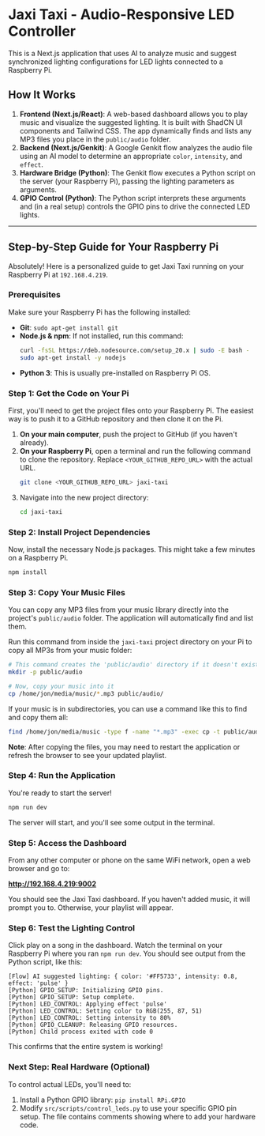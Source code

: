 # Jaxi Taxi - Audio-Responsive LED Controller

This is a Next.js application that uses AI to analyze music and suggest synchronized lighting configurations for LED lights connected to a Raspberry Pi.

## How It Works

1.  **Frontend (Next.js/React)**: A web-based dashboard allows you to play music and visualize the suggested lighting. It is built with ShadCN UI components and Tailwind CSS. The app dynamically finds and lists any MP3 files you place in the `public/audio` folder.
2.  **Backend (Next.js/Genkit)**: A Google Genkit flow analyzes the audio file using an AI model to determine an appropriate `color`, `intensity`, and `effect`.
3.  **Hardware Bridge (Python)**: The Genkit flow executes a Python script on the server (your Raspberry Pi), passing the lighting parameters as arguments.
4.  **GPIO Control (Python)**: The Python script interprets these arguments and (in a real setup) controls the GPIO pins to drive the connected LED lights.

---

## Step-by-Step Guide for Your Raspberry Pi

Absolutely! Here is a personalized guide to get Jaxi Taxi running on your Raspberry Pi at `192.168.4.219`.

### Prerequisites

Make sure your Raspberry Pi has the following installed:

*   **Git**: `sudo apt-get install git`
*   **Node.js & npm**: If not installed, run this command:
    ```bash
    curl -fsSL https://deb.nodesource.com/setup_20.x | sudo -E bash -
    sudo apt-get install -y nodejs
    ```
*   **Python 3**: This is usually pre-installed on Raspberry Pi OS.

### Step 1: Get the Code on Your Pi

First, you'll need to get the project files onto your Raspberry Pi. The easiest way is to push it to a GitHub repository and then clone it on the Pi.

1.  **On your main computer**, push the project to GitHub (if you haven't already).
2.  **On your Raspberry Pi**, open a terminal and run the following command to clone the repository. Replace `<YOUR_GITHUB_REPO_URL>` with the actual URL.
    ```bash
    git clone <YOUR_GITHUB_REPO_URL> jaxi-taxi
    ```
3.  Navigate into the new project directory:
    ```bash
    cd jaxi-taxi
    ```

### Step 2: Install Project Dependencies

Now, install the necessary Node.js packages. This might take a few minutes on a Raspberry Pi.

```bash
npm install
```

### Step 3: Copy Your Music Files

You can copy any MP3 files from your music library directly into the project's `public/audio` folder. The application will automatically find and list them.

Run this command from inside the `jaxi-taxi` project directory on your Pi to copy all MP3s from your music folder:

```bash
# This command creates the 'public/audio' directory if it doesn't exist
mkdir -p public/audio

# Now, copy your music into it
cp /home/jon/media/music/*.mp3 public/audio/
```

If your music is in subdirectories, you can use a command like this to find and copy them all:
```bash
find /home/jon/media/music -type f -name "*.mp3" -exec cp -t public/audio/ {} +
```
**Note**: After copying the files, you may need to restart the application or refresh the browser to see your updated playlist.

### Step 4: Run the Application

You're ready to start the server!

```bash
npm run dev
```

The server will start, and you'll see some output in the terminal.

### Step 5: Access the Dashboard

From any other computer or phone on the same WiFi network, open a web browser and go to:

**http://192.168.4.219:9002**

You should see the Jaxi Taxi dashboard. If you haven't added music, it will prompt you to. Otherwise, your playlist will appear.

### Step 6: Test the Lighting Control

Click play on a song in the dashboard. Watch the terminal on your Raspberry Pi where you ran `npm run dev`. You should see output from the Python script, like this:

```
[Flow] AI suggested lighting: { color: '#FF5733', intensity: 0.8, effect: 'pulse' }
[Python] GPIO_SETUP: Initializing GPIO pins.
[Python] GPIO_SETUP: Setup complete.
[Python] LED_CONTROL: Applying effect 'pulse'
[Python] LED_CONTROL: Setting color to RGB(255, 87, 51)
[Python] LED_CONTROL: Setting intensity to 80%
[Python] GPIO_CLEANUP: Releasing GPIO resources.
[Python] Child process exited with code 0
```

This confirms that the entire system is working!

### Next Step: Real Hardware (Optional)

To control actual LEDs, you'll need to:
1.  Install a Python GPIO library: `pip install RPi.GPIO`
2.  Modify `src/scripts/control_leds.py` to use your specific GPIO pin setup. The file contains comments showing where to add your hardware code.
